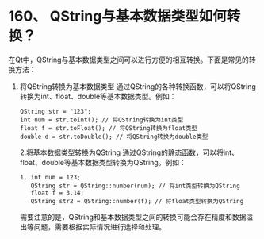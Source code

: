 # 160、 QString与基本数据类型如何转换？

在Qt中，QString与基本数据类型之间可以进行方便的相互转换。下面是常见的转换方法：

1. 将QString转换为基本数据类型 通过QString的各种转换函数，可以将QString转换为int、float、double等基本数据类型。例如：

   ```
   QString str = "123";
   int num = str.toInt(); // 将QString转换为int类型
   float f = str.toFloat(); // 将QString转换为float类型
   double d = str.toDouble(); // 将QString转换为double类型
   ```

   2.将基本数据类型转换为QString 通过QString的静态函数，可以将int、float、double等基本数据类型转换为QString。例如：

   ```
   1. int num = 123;
      QString str = QString::number(num); // 将int类型转换为QString
      float f = 3.14;
      QString str2 = QString::number(f); // 将float类型转换为QString
   ```

   需要注意的是，QString和基本数据类型之间的转换可能会存在精度和数据溢出等问题，需要根据实际情况进行选择和处理。

   